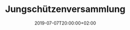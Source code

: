 ---
title: "Jungschützenversammlung"
publishdate: 2019-01-08T08:50:00+01:00
date: 2019-07-07T20:00:00+02:00
location: gleis
draft: false
outputs:
- html
- calendar
---